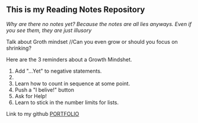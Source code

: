 ## This is my Reading Notes Repository
_Why are there no notes yet? Because the notes are all lies anyways. Even if you see them, they are just illusory_ 

Talk about Groth mindset
//Can you even grow or should you focus on shrinking?

Here are the 3 reminders about a Growth Mindshet. 

1. Add "...Yet" to negative statements. 
3. 
2. Learn how to count in sequence at some point.
4. Push a "I belive!" button
5. Ask for Help!
6. Learn to stick in the number limits for lists.


Link to my github [PORTFOLIO](https://github.com/FlyHighFreddy)
